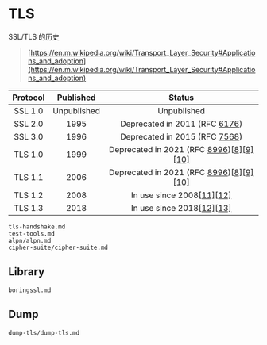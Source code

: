 # TLS

SSL/TLS 的历史

> [https://en.m.wikipedia.org/wiki/Transport_Layer_Security#Applications_and_adoption](https://en.m.wikipedia.org/wiki/Transport_Layer_Security#Applications_and_adoption)

| Protocol |  Published  |                            Status                            |
| :------: | :---------: | :----------------------------------------------------------: |
| SSL 1.0  | Unpublished |                         Unpublished                          |
| SSL 2.0  |    1995     | Deprecated in 2011 (RFC [6176](https://datatracker.ietf.org/doc/html/rfc6176)) |
| SSL 3.0  |    1996     | Deprecated in 2015 (RFC [7568](https://datatracker.ietf.org/doc/html/rfc7568)) |
| TLS 1.0  |    1999     | Deprecated in 2021 (RFC [8996](https://datatracker.ietf.org/doc/html/rfc8996))[[8\]](https://en.m.wikipedia.org/wiki/Transport_Layer_Security#cite_note-tls-deprecation-8)[[9\]](https://en.m.wikipedia.org/wiki/Transport_Layer_Security#cite_note-:3-9)[[10\]](https://en.m.wikipedia.org/wiki/Transport_Layer_Security#cite_note-:4-10) |
| TLS 1.1  |    2006     | Deprecated in 2021 (RFC [8996](https://datatracker.ietf.org/doc/html/rfc8996))[[8\]](https://en.m.wikipedia.org/wiki/Transport_Layer_Security#cite_note-tls-deprecation-8)[[9\]](https://en.m.wikipedia.org/wiki/Transport_Layer_Security#cite_note-:3-9)[[10\]](https://en.m.wikipedia.org/wiki/Transport_Layer_Security#cite_note-:4-10) |
| TLS 1.2  |    2008     | In use since 2008[[11\]](https://en.m.wikipedia.org/wiki/Transport_Layer_Security#cite_note-11)[[12\]](https://en.m.wikipedia.org/wiki/Transport_Layer_Security#cite_note-ncsc-12) |
| TLS 1.3  |    2018     | In use since 2018[[12\]](https://en.m.wikipedia.org/wiki/Transport_Layer_Security#cite_note-ncsc-12)[[13\]](https://en.m.wikipedia.org/wiki/Transport_Layer_Security#cite_note-13) |







```{toctree}
tls-handshake.md
test-tools.md
alpn/alpn.md
cipher-suite/cipher-suite.md
```

## Library

```{toctree}
boringssl.md
```

## Dump
```{toctree}
dump-tls/dump-tls.md
```

